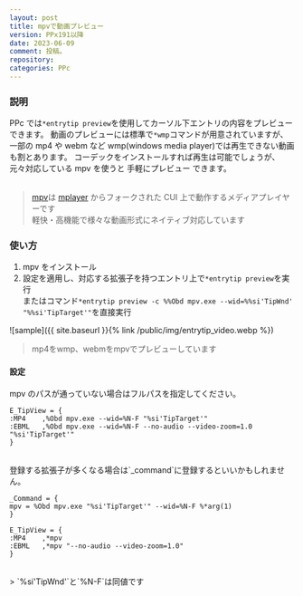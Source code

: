 ```yaml
---
layout: post
title: mpvで動画プレビュー
version: PPx191以降
date: 2023-06-09
comment: 投稿。
repository:
categories: PPc
---
```


### 説明

PPc では`*entrytip preview`を使用してカーソル下エントリの内容をプレビューできます。
動画のプレビューには標準で`*wmp`コマンドが用意されていますが、一部の mp4 や webm など
wmp(windows media player)では再生できない動画も割とあります。
コーデックをインストールすれば再生は可能でしょうが、元々対応している mpv を使うと
手軽にプレビュー できます。
<BR><BR>

> [mpv](https://mpv.io/)は [mplayer](http://www.mplayerhq.hu/design7/news.html) からフォークされた
> CUI 上で動作するメディアプレイヤーです  
> 軽快・高機能で様々な動画形式にネイティブ対応しています

### 使い方

1. mpv をインストール
2. 設定を適用し、対応する拡張子を持つエントリ上で`*entrytip preview`を実行  
   またはコマンド`*entrytip preview -c %%Obd mpv.exe --wid=%%si'TipWnd' "%%si'TipTarget'"`を直接実行

![sample]({{ site.baseurl }}{% link /public/img/entrytip_video.webp %})

> mp4をwmp、webmをmpvでプレビューしています

#### 設定

mpv のパスが通っていない場合はフルパスを指定してください。  

```config
E_TipView = {
:MP4    ,%Obd mpv.exe --wid=%N-F "%si'TipTarget'"
:EBML   ,%Obd mpv.exe --wid=%N-F --no-audio --video-zoom=1.0 "%si'TipTarget'"
}
```

<BR>
登録する拡張子が多くなる場合は`_command`に登録するといいかもしれません。  

```config
_Command = {
mpv = %Obd mpv.exe "%si'TipTarget'" --wid=%N-F %*arg(1)
}

E_TipView = {
:MP4    ,*mpv
:EBML   ,*mpv "--no-audio --video-zoom=1.0"
}
```

<BR>
> `%si'TipWnd'`と`%N-F`は同値です
